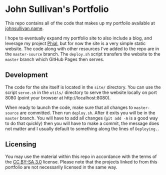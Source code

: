 # John Sullivan's Portfolio

This repo contains all of the code that makes up my portfolio available at [johnsullivan.name](http://johnsullivan.name).

I hope to eventually expand my portfolio site to also include a blog, and leverage my project [Phial](https://github.com/brownhead/phial), but for now the site is a very simple static website. The code along with other resources I've added to the repo are in the `master-source` branch. The `deploy.sh` script transfers the website to the `master` branch which GitHub Pages then serves.

## Development

The code for the site itself is located in the `site/` directory. You can use the script `serve.sh` in the `utils/` directory to serve the website locally on port 8080 (point your browser at http://localhost:8080).

When ready to launch the code, make sure that all changes to `master-source` are committed. Then run `deploy.sh`. After it exits you will be in the `master` branch. You will have to add all changes (`git add -A` is a good way to do that quickly) then you will have to make a commit, the message does not matter and I usually default to something along the lines of `Deploying.`.

## Licensing

You may use the material within this repo in accordance with the terms of the [CC BY-SA 3.0](http://creativecommons.org/licenses/by-sa/3.0/) license. Please note that the projects linked to from this portfolio are not necessarily licensed in the same way.
